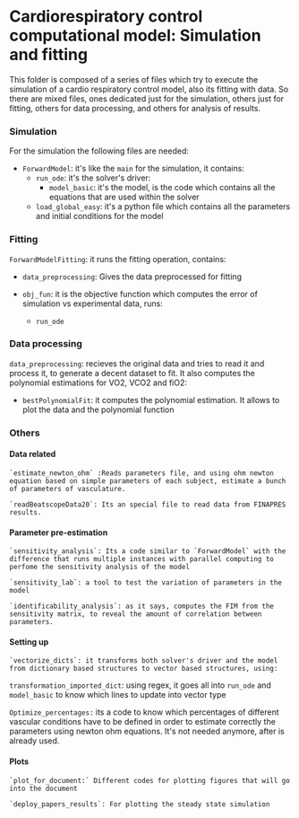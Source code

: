 # Cardiorespiratory control computational model: Simulation and fitting

This folder is composed of a series of files which try to execute the simulation of a cardio respiratory control model, also its fitting with data. So there are mixed files, ones dedicated just for the simulation, others just for fitting, others for data processing, and others for analysis of results.

### Simulation

For the simulation the following files are needed:

- `ForwardModel`: it's like the `main` for the simulation, it contains:
  - `run_ode`: it's the solver's driver:
    - `model_basic`: it's the model, is the code which contains all the equations that are used within the solver
  - `load_global_easy`: it's a python file which contains all the parameters and initial conditions for the model

### Fitting

`ForwardModelFitting`: it runs the fitting operation, contains:

* `data_preprocessing`: Gives the data preprocessed for fitting
* `obj_fun`: it is the objective function which computes the error of simulation vs experimental data, runs:

  * `run_ode`


### Data processing

`data_preprocessing`: recieves the original data and tries to read it and process it, to generate a decent dataset to fit. It also computes the polynomial estimations for VO2, VCO2 and fiO2:

* `bestPolynomialFit`: it computes the polynomial estimation. It allows to plot the data and the polynomial function


### Others

#### Data related

    `estimate_newton_ohm` :Reads parameters file, and using ohm newton equation based on simple parameters of each subject, estimate a bunch of parameters of vasculature.

    `readBeatscopeData20`: Its an special file to read data from FINAPRES results.

#### Parameter pre-estimation

    `sensitivity_analysis`: Its a code similar to `ForwardModel` with the difference that runs multiple instances with parallel computing to perfome the sensitivity analysis of the model

    `sensitivity_lab`: a tool to test the variation of parameters in the model

    `identificability_analysis`: as it says, computes the FIM from the sensitivity matrix, to reveal the amount of correlation between parameters.

#### Setting up

    `vectorize_dicts`: it transforms both solver's driver and the model from dictionary based structures to vector based structures, using:

`transformation_imported_dict`: using regex, it goes all into `run_ode` and `model_basic` to know which lines to update into vector type

`Optimize_percentages:` its a code to know which percentages of different vascular conditions have to be defined in order to estimate correctly the parameters using newton ohm equations. It's not needed anymore, after is already used.

#### Plots

    `plot_for_document:` Different codes for plotting figures that will go into the document

    `deploy_papers_results`: For plotting the steady state simulation
